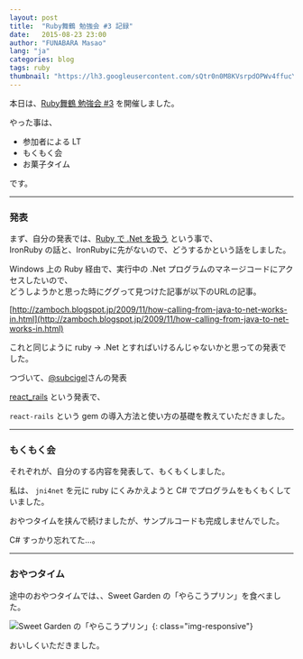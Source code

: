 ```yaml
---
layout: post
title:  "Ruby舞鶴 勉強会 #3 記録"
date:   2015-08-23 23:00
author: "FUNABARA Masao"
lang: "ja"
categories: blog
tags: ruby
thumbnail: "https://lh3.googleusercontent.com/sQtr0n0M8KVsrpdOPWv4ffucY0xVNP2OUquGnaRxvpZWmWwQjvY_gdaQBvqX4XXcJaxeFDlANPHnWTbg8Zm8LJUZIq4SerD_aglyRYQ1pd5Hyj_OJrgpe9XONfAFklrHRwIEqPa_tPAnEcOnUiiXFMHoOTGB3cY5e7YKneI8NIIy5Wh79Kcl8n-Y6BdIJqTDxiHFKIU7gIHQtkVnRh-nsMSYX5HdfF6NV_jTA2ILZXgJPY1iES7Q--Eksad389DuiziqzhErbnAKyf83GZSZE3tsBjetxiPRlyEjNic5pEdmHG1VT2hbPCXziME1wauro3X7kpHlE8jgKTiRZiTEqbeQ4Au95Igqk8EgVn5JasCNSOrCegA5GQgK1TkSVF-BwUQOixV2CIkdMHa_lUY9SwNOj9JAs_vT486sepFKZcCPCUdrir6v5f8w8vgjSrm03V9sqlCTPZgSUsFQ8PMzBcB1Y5VrKdWl7wyXgtQLn7xaRWHXBp9i7xQ2NIqppOk1vay8=w400-h380-no"
---
```


本日は、[Ruby舞鶴 勉強会 #3](https://ruby-maizuru.doorkeeper.jp/events/29349) を開催しました。

やった事は、

* 参加者による LT
* もくもく会
* お菓子タイム

です。

----

### 発表

まず、自分の発表では、[Ruby で .Net を扱う](http://www.slideshare.net/107steps/rubynet) という事で、  
IronRuby の話と、IronRubyに先がないので、どうするかという話をしました。

Windows 上の Ruby 経由で、実行中の .Net プログラムのマネージコードにアクセスしたいので、  
どうしようかと思った時にググって見つけた記事が以下のURLの記事。

[http://zamboch.blogspot.jp/2009/11/how-calling-from-java-to-net-works-in.html](http://zamboch.blogspot.jp/2009/11/how-calling-from-java-to-net-works-in.html)

これと同じように ruby -> .Net とすればいけるんじゃないかと思っての発表でした。


つづいて、[@subcigel](https://twitter.com/subcigel)さんの発表

[react_rails](http://www.slideshare.net/shigerukondoh9/reactrails) という発表で、

`react-rails` という gem の導入方法と使い方の基礎を教えていただきました。

----

### もくもく会

それぞれが、自分のする内容を発表して、もくもくしました。

私は、 `jni4net` を元に ruby にくみかえようと C# でプログラムをもくもくしていました。

おやつタイムを挟んで続けましたが、サンプルコードも完成しませんでした。

C# すっかり忘れてた…。

----

### おやつタイム

途中のおやつタイムでは、、Sweet Garden の「やらこうプリン」を食べました。

![Sweet Garden の「やらこうプリン」](https://lh3.googleusercontent.com/sQtr0n0M8KVsrpdOPWv4ffucY0xVNP2OUquGnaRxvpZWmWwQjvY_gdaQBvqX4XXcJaxeFDlANPHnWTbg8Zm8LJUZIq4SerD_aglyRYQ1pd5Hyj_OJrgpe9XONfAFklrHRwIEqPa_tPAnEcOnUiiXFMHoOTGB3cY5e7YKneI8NIIy5Wh79Kcl8n-Y6BdIJqTDxiHFKIU7gIHQtkVnRh-nsMSYX5HdfF6NV_jTA2ILZXgJPY1iES7Q--Eksad389DuiziqzhErbnAKyf83GZSZE3tsBjetxiPRlyEjNic5pEdmHG1VT2hbPCXziME1wauro3X7kpHlE8jgKTiRZiTEqbeQ4Au95Igqk8EgVn5JasCNSOrCegA5GQgK1TkSVF-BwUQOixV2CIkdMHa_lUY9SwNOj9JAs_vT486sepFKZcCPCUdrir6v5f8w8vgjSrm03V9sqlCTPZgSUsFQ8PMzBcB1Y5VrKdWl7wyXgtQLn7xaRWHXBp9i7xQ2NIqppOk1vay8=w400-h380-no){: class="img-responsive"}

おいしくいただきました。

